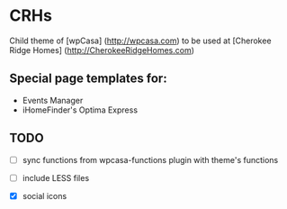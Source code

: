 # CRHs
Child theme of [wpCasa] (http://wpcasa.com) 
to be used at [Cherokee Ridge Homes] (http://CherokeeRidgeHomes.com)

## Special page templates for:
* Events Manager
* iHomeFinder's Optima Express

## TODO
- [ ] sync functions from wpcasa-functions plugin with theme's functions
- [ ] include LESS files
- [x] social icons

